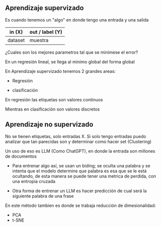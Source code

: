 ## Aprendizaje supervizado

Es cuando tenemos un "algo" en donde tengo una entrada y una salida

| in (X)  | out / label (Y) |
| ------- | --------------- |
| dataset | muestra         |


¿Cuales son los mejores parametros tal que se minimese el error?

En un regresión lineal, se llega al minimo global del forma global

En Aprendizaje supervizado tenemos 2 grandes areas:

- Regresión

- clasificación

En regresión las etiquetas son valores continuos

Mientras en clasificación son valores discretos

## Aprendizaje no supervizado

No se tienen etiquetas, solo entradas X. Si solo tengo entradas puedo analizar que tan parecidas son y determinar como hacer set (Clustering)

Un uso de eso es LLM (Como ChatGPT), en donde la entrada son millones de documentos

- Para entrenar algo así, se usan un biding; se oculta una palabra y se intenta que el modelo determine que palabra es esa que se le está ocultando, de esta manera se puede tener una metrica de perdida, con una entropia cruzada

- Otra forma de entrenar un LLM es hacer predicción de cual será la siguiente palabra de una frase

En este método tambien es donde se trabaja reducción de dimesionalidad:

- PCA
- t-SNE
